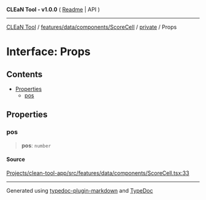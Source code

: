 **CLEaN Tool - v1.0.0** ( [Readme](../../../../../../README.md) \| API )

***

[CLEaN Tool](../../../../../../modules.md) / [features/data/components/ScoreCell](../../README.md) / [private](../README.md) / Props

# Interface: Props

## Contents

- [Properties](Props.md#properties)
  - [pos](Props.md#pos)

## Properties

### pos

> **pos**: `number`

#### Source

[Projects/clean-tool-app/src/features/data/components/ScoreCell.tsx:33](https://github.com/yuckyh/clean-tool-app/)

***

Generated using [typedoc-plugin-markdown](https://www.npmjs.com/package/typedoc-plugin-markdown) and [TypeDoc](https://typedoc.org/)
